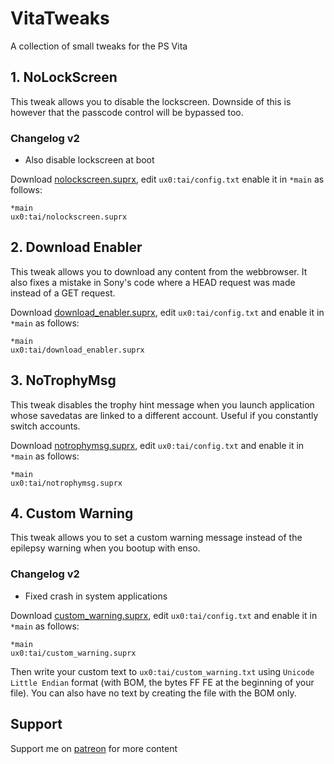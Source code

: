 # VitaTweaks

A collection of small tweaks for the PS Vita

## 1. NoLockScreen

This tweak allows you to disable the lockscreen. Downside of this is however that the passcode control will be bypassed too.

### Changelog v2
- Also disable lockscreen at boot

Download [nolockscreen.suprx](https://github.com/TheOfficialFloW/VitaTweaks/releases/tag/NoLockScreen), edit `ux0:tai/config.txt` enable it in `*main` as follows:

```
*main
ux0:tai/nolockscreen.suprx
```

## 2. Download Enabler

This tweak allows you to download any content from the webbrowser. It also fixes a mistake in Sony's code where a HEAD request was made instead of a GET request.

Download [download_enabler.suprx](https://github.com/TheOfficialFloW/VitaTweaks/releases/tag/DownloadEnabler), edit `ux0:tai/config.txt` and enable it in `*main` as follows:

```
*main
ux0:tai/download_enabler.suprx
```

## 3. NoTrophyMsg

This tweak disables the trophy hint message when you launch application whose savedatas are linked to a different account. Useful if you constantly switch accounts.

Download [notrophymsg.suprx](https://github.com/TheOfficialFloW/VitaTweaks/releases/tag/NoTrophyMsg), edit `ux0:tai/config.txt` and enable it in `*main` as follows:

```
*main
ux0:tai/notrophymsg.suprx
```

## 4. Custom Warning

This tweak allows you to set a custom warning message instead of the epilepsy warning when you bootup with enso.

### Changelog v2
- Fixed crash in system applications

Download [custom_warning.suprx](https://github.com/TheOfficialFloW/VitaTweaks/releases/tag/CustomWarning), edit `ux0:tai/config.txt` and enable it in `*main` as follows:

```
*main
ux0:tai/custom_warning.suprx
```

Then write your custom text to `ux0:tai/custom_warning.txt` using `Unicode Little Endian` format (with BOM, the bytes FF FE at the beginning of your file). You can also have no text by creating the file with the BOM only.

## Support

Support me on [patreon](https://www.patreon.com/TheOfficialFloW) for more content
